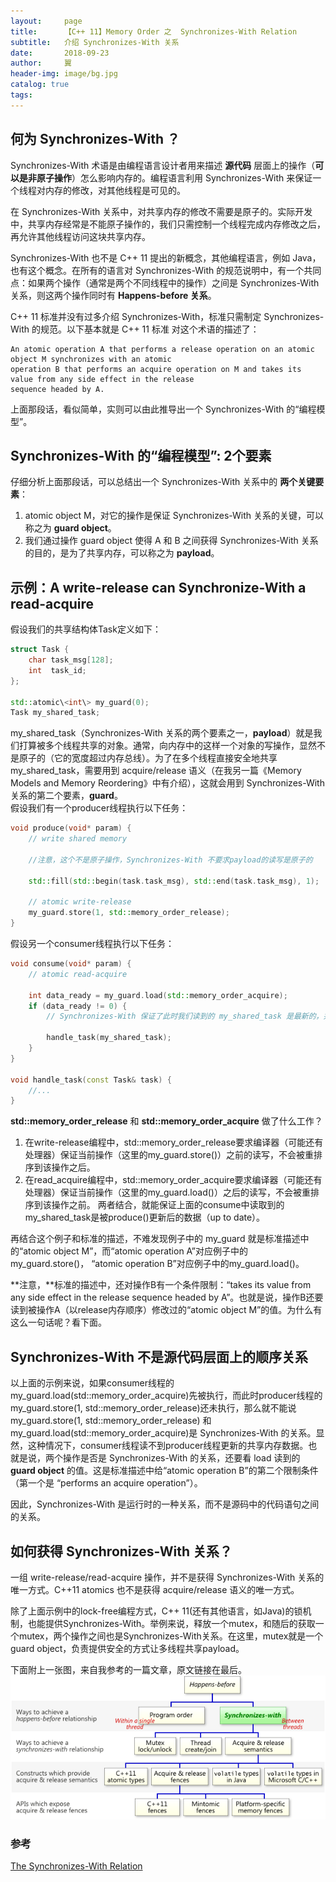 ```yaml
---
layout:     page
title:      【C++ 11】Memory Order 之  Synchronizes-With Relation
subtitle:   介绍 Synchronizes-With 关系
date:       2018-09-23
author:     翼
header-img: image/bg.jpg
catalog: true
tags:
---
```


## 何为 Synchronizes-With ？
Synchronizes-With 术语是由编程语言设计者用来描述 **源代码** 层面上的操作（**可以是非原子操作**）怎么影响内存的。编程语言利用 Synchronizes-With 来保证一个线程对内存的修改，对其他线程是可见的。

在 Synchronizes-With 关系中，对共享内存的修改不需要是原子的。实际开发中，共享内存经常是不能原子操作的，我们只需控制一个线程完成内存修改之后，再允许其他线程访问这块共享内存。

Synchronizes-With 也不是 C++ 11 提出的新概念，其他编程语言，例如 Java，也有这个概念。在所有的语言对 Synchronizes-With 的规范说明中，有一个共同点：如果两个操作（通常是两个不同线程中的操作）之间是 Synchronizes-With 关系，则这两个操作同时有 **Happens-before 关系**。

C++ 11 标准并没有过多介绍 Synchronizes-With，标准只需制定 Synchronizes-With 的规范。以下基本就是 C++ 11 标准 对这个术语的描述了：
```
An atomic operation A that performs a release operation on an atomic object M synchronizes with an atomic
operation B that performs an acquire operation on M and takes its value from any side effect in the release
sequence headed by A.

```
上面那段话，看似简单，实则可以由此推导出一个 Synchronizes-With 的“编程模型”。

## Synchronizes-With 的“编程模型”: 2个要素
仔细分析上面那段话，可以总结出一个 Synchronizes-With 关系中的 **两个关键要素**：
1. atomic object M，对它的操作是保证 Synchronizes-With 关系的关键，可以称之为 **guard object**。
2. 我们通过操作 guard object 使得 A 和 B 之间获得 Synchronizes-With 关系的目的，是为了共享内存，可以称之为 **payload**。

## 示例：A write-release can Synchronize-With a read-acquire
假设我们的共享结构体Task定义如下：
```cpp
struct Task {
    char task_msg[128];
    int  task_id;
};

std::atomic\<int\> my_guard(0); 
Task my_shared_task;

```
my_shared_task（Synchronizes-With 关系的两个要素之一，**payload**）就是我们打算被多个线程共享的对象。通常，向内存中的这样一个对象的写操作，显然不是原子的（它的宽度超过内存总线）。为了在多个线程直接安全地共享my_shared_task，需要用到 acquire/release 语义（在我另一篇《Memory Models and Memory Reordering》中有介绍），这就会用到 Synchronizes-With 关系的第二个要素，**guard**。  
假设我们有一个producer线程执行以下任务：
```cpp
void produce(void* param) {
    // write shared memory 
    
    //注意，这个不是原子操作，Synchronizes-With 不要求payload的读写是原子的

    std::fill(std::begin(task.task_msg), std::end(task.task_msg), 1);

    // atomic write-release
    my_guard.store(1, std::memory_order_release);
}

```
假设另一个consumer线程执行以下任务：
```cpp
void consume(void* param) {
    // atomic read-acquire

    int data_ready = my_guard.load(std::memory_order_acquire);
    if (data_ready != 0) {
        // Synchronizes-With 保证了此时我们读到的 my_shared_task 是最新的，并且是完整的

        handle_task(my_shared_task);
    }
}

void handle_task(const Task& task) {
    //...
}

```
**std::memory_order_release** 和 **std::memory_order_acquire** 做了什么工作？
1. 在write-release编程中，std::memory_order_release要求编译器（可能还有处理器）保证当前操作（这里的my_guard.store()）之前的读写，不会被重排序到该操作之后。
2. 在read_acquire编程中，std::memory_order_acquire要求编译器（可能还有处理器）保证当前操作（这里的my_guard.load()）之后的读写，不会被重排序到该操作之前。
两者结合，就能保证上面的consume中读取到的my_shared_task是被produce()更新后的数据（up to date）。

再结合这个例子和标准的描述，不难发现例子中的 my_guard 就是标准描述中的“atomic object M”，而“atomic operation A”对应例子中的my_guard.store()， “atomic operation B”对应例子中的my_guard.load()。

**注意，**标准的描述中，还对操作B有一个条件限制：“takes its value from any side effect in the release
sequence headed by A”。也就是说，操作B还要读到被操作A（以release内存顺序）修改过的“atomic object M”的值。为什么有这么一句话呢？看下面。

## Synchronizes-With 不是源代码层面上的顺序关系
以上面的示例来说，如果consumer线程的my_guard.load(std::memory_order_acquire)先被执行，而此时producer线程的my_guard.store(1, std::memory_order_release)还未执行，那么就不能说my_guard.store(1, std::memory_order_release) 和 my_guard.load(std::memory_order_acquire)是 Synchronizes-With 的关系。显然，这种情况下，consumer线程读不到producer线程更新的共享内存数据。也就是说，两个操作是否是 Synchronizes-With 的关系，还要看 load 读到的 **guard object** 的值。这是标准描述中给“atomic operation B”的第二个限制条件（第一个是 “performs an acquire operation”）。

因此，Synchronizes-With 是运行时的一种关系，而不是源码中的代码语句之间的关系。

## 如何获得 Synchronizes-With 关系？
一组 write-release/read-acquire 操作，并不是获得 Synchronizes-With 关系的唯一方式。C++11 atomics 也不是获得 acquire/release 语义的唯一方式。

除了上面示例中的lock-free编程方式，C++ 11(还有其他语言，如Java)的锁机制，也能提供Synchronizes-With。举例来说，释放一个mutex，和随后的获取一个mutex，两个操作之间也是Synchronizes-With关系。在这里，mutex就是一个guard object，负责提供安全的方式让多线程共享payload。

下面附上一张图，来自我参考的一篇文章，原文链接在最后。
![synchronize](https://raw.githubusercontent.com/ttyrion/ttyrion.github.io/master/image/sc/synchronizes-with.png)

### 参考
[The Synchronizes-With Relation](http://preshing.com/20130823/the-synchronizes-with-relation/)

